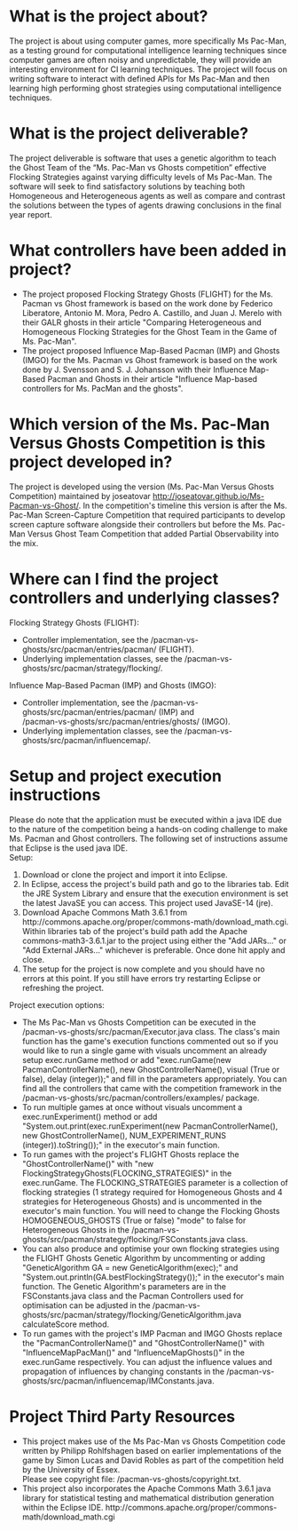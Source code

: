 # What is the project about?
The project is about using computer games, more specifically Ms Pac-Man, as a testing
ground for computational intelligence learning techniques since computer games are often
noisy and unpredictable, they will provide an interesting environment for CI learning
techniques.
The project will focus on writing software to interact with defined APIs for Ms Pac-Man and
then learning high performing ghost strategies using computational intelligence techniques.

# What is the project deliverable?
The project deliverable is software that uses a genetic algorithm to teach the Ghost Team of
the “Ms. Pac-Man vs Ghosts competition” effective Flocking Strategies against varying
difficulty levels of Ms Pac-Man.
The software will seek to find satisfactory solutions by teaching both Homogeneous and
Heterogeneous agents as well as compare and contrast the solutions between the types of
agents drawing conclusions in the final year report.

# What controllers have been added in project?
<ul>
  <li>The project proposed Flocking Strategy Ghosts (FLIGHT) for the Ms. Pacman vs Ghost framework is based on the work done by Federico Liberatore, Antonio M. Mora, Pedro A. Castillo, and Juan J. Merelo with their GALR ghosts in their article "Comparing Heterogeneous and Homogeneous Flocking Strategies for the Ghost Team in the Game of Ms. Pac-Man".
  </li>
  <li>The project proposed Influence Map-Based Pacman (IMP) and Ghosts (IMGO) for the Ms. Pacman vs Ghost framework is based on the work done by J. Svensson and S. J. Johansson with their Influence Map-Based Pacman and Ghosts in their article "Influence Map-based controllers for Ms. PacMan and the ghosts".
  </li>
</ul>  

# Which version of the Ms. Pac-Man Versus Ghosts Competition is this project developed in?
The project is developed using the version (Ms. Pac-Man Versus Ghosts Competition) maintained by joseatovar http://joseatovar.github.io/Ms-Pacman-vs-Ghost/. In the competition's timeline this version is after the Ms. Pac-Man Screen-Capture Competition that required participants to develop screen capture software alongside their controllers but before the Ms. Pac-Man Versus Ghost Team Competition that added Partial Observability into the mix.

# Where can I find the project controllers and underlying classes?
Flocking Strategy Ghosts (FLIGHT):
<ul>
  <li>Controller implementation, see the /pacman-vs-ghosts/src/pacman/entries/pacman/ (FLIGHT).
  </li>  
  <li>Underlying implementation classes, see the /pacman-vs-ghosts/src/pacman/strategy/flocking/.
  </li>
</ul>

Influence Map-Based Pacman (IMP) and Ghosts (IMGO):
<ul>
  <li>Controller implementation, see the /pacman-vs-ghosts/src/pacman/entries/pacman/ (IMP) and <br/> /pacman-vs-ghosts/src/pacman/entries/ghosts/ (IMGO).
  </li>  
  <li>Underlying implementation classes, see the /pacman-vs-ghosts/src/pacman/influencemap/.
  </li>
</ul>

# Setup and project execution instructions
Please do note that the application must be executed within a java IDE due to the nature of the competition being a hands-on coding challenge to make Ms. Pacman and Ghost controllers. The following set of instructions assume that Eclipse is the used java IDE.
<br/>
Setup:
<ol>
  <li>Download or clone the project and import it into Eclipse.
  </li>
  <li>In Eclipse, access the project's build path and go to the libraries tab. Edit the JRE System Library and ensure that the execution environment is set the latest JavaSE you can access. This project used JavaSE-14 (jre).
  </li>
  <li>Download Apache Commons Math 3.6.1 from http://commons.apache.org/proper/commons-math/download_math.cgi. Within libraries tab of the project's build path add the Apache commons-math3-3.6.1.jar to the project using either the "Add JARs..." or "Add External JARs..." whichever is preferable. Once done hit apply and close.
  </li>
  <li>The setup for the project is now complete and you should have no errors at this point. If you still have errors try restarting Eclipse or refreshing the project.
  </li>
</ol>

Project execution options:
<ul>
  <li>The Ms Pac-Man vs Ghosts Competition can be executed in the /pacman-vs-ghosts/src/pacman/Executor.java class. The class's main function has the game's execution functions commented out so if you would like to run a single game with visuals uncomment an already setup exec.runGame method or add "exec.runGame(new PacmanControllerName(), new GhostControllerName(), visual (True or false), delay (integer));" and fill in the parameters appropriately. You can find all the controllers that came with the competition framework in the /pacman-vs-ghosts/src/pacman/controllers/examples/ package.
  </li>
  <li>To run multiple games at once without visuals uncomment a exec.runExperiment() method or add "System.out.print(exec.runExperiment(new PacmanControllerName(), new GhostControllerName(), NUM_EXPERIMENT_RUNS (integer)).toString());" in the executor's main function.
  </li>
  <li>To run games with the project's FLIGHT Ghosts replace the "GhostControllerName()" with "new FlockingStrategyGhosts(FLOCKING_STRATEGIES)" in the exec.runGame. The FLOCKING_STRATEGIES parameter is a collection of flocking strategies (1 strategy required for Homogeneous Ghosts and 4 strategies for Heterogeneous Ghosts) and is uncommented in the executor's main function. You will need to change the Flocking Ghosts HOMOGENEOUS_GHOSTS (True or false) "mode" to false for Heterogeneous Ghosts in the /pacman-vs-ghosts/src/pacman/strategy/flocking/FSConstants.java class.
  </li>
  <li>You can also produce and optimise your own flocking strategies using the FLIGHT Ghosts Genetic Algorithm by uncommenting or adding "GeneticAlgorithm GA = new GeneticAlgorithm(exec);" and "System.out.println(GA.bestFlockingStrategy());" in the executor's main function. The Genetic Algorithm's parameters are in the FSConstants.java class and the Pacman Controllers used for optimisation can be adjusted in the /pacman-vs-ghosts/src/pacman/strategy/flocking/GeneticAlgorithm.java calculateScore method.
  </li>
  <li>To run games with the project's IMP Pacman and IMGO Ghosts replace the "PacmanControllerName()" and "GhostControllerName()" with "InfluenceMapPacMan()" and "InfluenceMapGhosts()" in the exec.runGame respectively. You can adjust the influence values and propagation of influences by changing constants in the /pacman-vs-ghosts/src/pacman/influencemap/IMConstants.java.
  </li>
</ul>

# Project Third Party Resources
<ul>
  <li> This project makes use of the Ms Pac-Man vs Ghosts Competition code written by Philipp Rohlfshagen based on earlier implementations of the game by Simon Lucas 
and David Robles as part of the competition held by the University of Essex. <br/>
    Please see copyright file: /pacman-vs-ghosts/copyright.txt.
  </li> 
  <li>This project also incorporates the Apache Commons Math 3.6.1 java library for statistical testing and mathematical distribution generation within the Eclipse IDE. http://commons.apache.org/proper/commons-math/download_math.cgi
  </li>
</ul>
